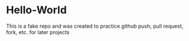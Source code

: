 # Hello-World
This is a fake repo and was created to practice github push, pull request, fork, etc. for later projects
